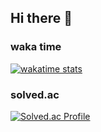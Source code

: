 ## Hi there 👋

<!--
**hojun-lee99/hojun-lee99** is a ✨ _special_ ✨ repository because its `README.md` (this file) appears on your GitHub profile.

Here are some ideas to get you started:

- 🔭 I’m currently working on ...
- 🌱 I’m currently learning ...
- 👯 I’m looking to collaborate on ...
- 🤔 I’m looking for help with ...
- 💬 Ask me about ...
- 📫 How to reach me: ...
- 😄 Pronouns: ...
- ⚡ Fun fact: ...
-->

### waka time
  [![wakatime stats](https://github-readme-stats.vercel.app/api/wakatime?username=magik99&layout=compact&count_private=true&range=all_time)](https://github.com/anuraghazra/github-readme-stats)

### solved.ac
[![Solved.ac Profile](http://mazassumnida.wtf/api/v2/generate_badge?boj=20183063)](https://solved.ac/20183063/)
